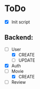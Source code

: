 # ToDo
- [X] Init script
## Backend:
- [ ] User
    - [X] CREATE
    - [ ] UPDATE
- [X] Auth
- [ ] Movie
    - [X] CREATE
- [ ] Review